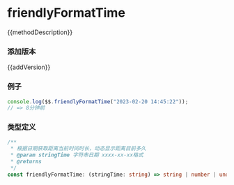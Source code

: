 <script setup lang="ts">
    /** 方法描述 */
const methodDescription="根据日期获取距离当前时间时长"
/** 添加版本 */
const addVersion="1.0.0"
</script>



# friendlyFormatTime

{{methodDescription}}

### 添加版本

{{addVersion}}

### 例子

```typescript
console.log($$.friendlyFormatTime("2023-02-20 14:45:22"));
// => 8分钟前
```

### 类型定义

```typescript
/**
 * 根据日期获取距离当前时间时长，动态显示距离目前多久
 * @param stringTime 字符串日期 xxxx-xx-xx格式
 * @returns 
 */
const friendlyFormatTime: (stringTime: string) => string | number | undefined
```
